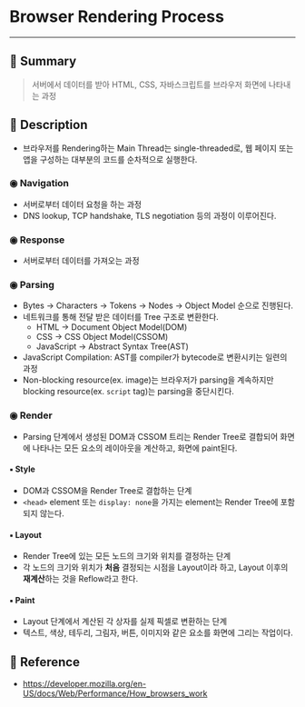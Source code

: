# Browser Rendering Process
---
## 📌 Summary
> 서버에서 데이터를 받아 HTML, CSS, 자바스크립트를 브라우저 화면에 나타내는 과정
## 📌 Description
- 브라우저를 Rendering하는 Main Thread는 single-threaded로, 웹 페이지 또는 앱을 구성하는 대부분의 코드를 순차적으로 실행한다.
### ◉ Navigation
- 서버로부터 데이터 요청을 하는 과정
- DNS lookup, TCP handshake, TLS negotiation 등의 과정이 이루어진다.
### ◉ Response
- 서버로부터 데이터를 가져오는 과정
### ◉ Parsing
- Bytes -> Characters -> Tokens -> Nodes -> Object Model 순으로 진행된다.
- 네트워크를 통해 전달 받은 데이터를 Tree 구조로 변환한다.
	- HTML -> Document Object Model(DOM)
	- CSS -> CSS Object Model(CSSOM)
	- JavaScript -> Abstract Syntax Tree(AST)
- JavaScript Compilation: AST를 compiler가 bytecode로 변환시키는 일련의 과정
- Non-blocking resource(ex. image)는 브라우저가 parsing을 계속하지만 blocking resource(ex. `script` tag)는 parsing을 중단시킨다.
###  ◉ Render
- Parsing 단계에서 생성된 DOM과 CSSOM 트리는 Render Tree로 결합되어 화면에 나타나는 모든 요소의 레이아웃을 계산하고, 화면에 paint된다.
#### ▪︎ Style
-  DOM과 CSSOM을 Render Tree로 결합하는 단계
- `<head>` element 또는 `display: none`을 가지는 element는 Render Tree에 포함되지 않는다.
#### ▪︎ Layout
- Render Tree에 있는 모든 노드의 크기와 위치를 결정하는 단계
- 각 노드의 크기와 위치가 **처음** 결정되는 시점을 Layout이라 하고, Layout 이후의 **재계산**하는 것을 Reflow라고 한다.
#### ▪︎ Paint
- Layout 단계에서 계산된 각 상자를 실제 픽셀로 변환하는 단계
- 텍스트, 색상, 테두리, 그림자, 버튼, 이미지와 같은 요소를 화면에 그리는 작업이다.
## 📌 Reference
- https://developer.mozilla.org/en-US/docs/Web/Performance/How_browsers_work